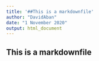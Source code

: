 ```yaml
---
title: '##This is a markdownfile'
author: "DavidAban"
date: "1 November 2020"
output: html_document
---
```



## This is a markdownfile

